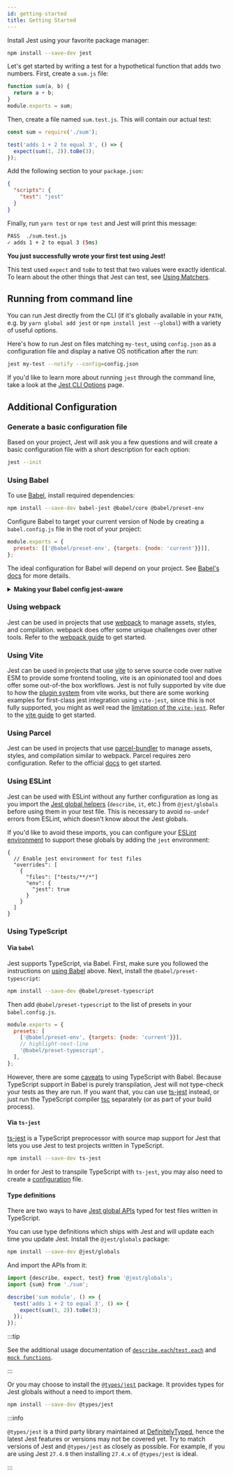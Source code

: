 ```yaml
---
id: getting-started
title: Getting Started
---
```


Install Jest using your favorite package manager:

```bash npm2yarn
npm install --save-dev jest
```

Let's get started by writing a test for a hypothetical function that adds two numbers. First, create a `sum.js` file:

```javascript
function sum(a, b) {
  return a + b;
}
module.exports = sum;
```

Then, create a file named `sum.test.js`. This will contain our actual test:

```javascript
const sum = require('./sum');

test('adds 1 + 2 to equal 3', () => {
  expect(sum(1, 2)).toBe(3);
});
```

Add the following section to your `package.json`:

```json
{
  "scripts": {
    "test": "jest"
  }
}
```

Finally, run `yarn test` or `npm test` and Jest will print this message:

```bash
PASS  ./sum.test.js
✓ adds 1 + 2 to equal 3 (5ms)
```

**You just successfully wrote your first test using Jest!**

This test used `expect` and `toBe` to test that two values were exactly identical. To learn about the other things that Jest can test, see [Using Matchers](UsingMatchers.md).

## Running from command line

You can run Jest directly from the CLI (if it's globally available in your `PATH`, e.g. by `yarn global add jest` or `npm install jest --global`) with a variety of useful options.

Here's how to run Jest on files matching `my-test`, using `config.json` as a configuration file and display a native OS notification after the run:

```bash
jest my-test --notify --config=config.json
```

If you'd like to learn more about running `jest` through the command line, take a look at the [Jest CLI Options](CLI.md) page.

## Additional Configuration

### Generate a basic configuration file

Based on your project, Jest will ask you a few questions and will create a basic configuration file with a short description for each option:

```bash
jest --init
```

### Using Babel

To use [Babel](https://babeljs.io/), install required dependencies:

```bash npm2yarn
npm install --save-dev babel-jest @babel/core @babel/preset-env
```

Configure Babel to target your current version of Node by creating a `babel.config.js` file in the root of your project:

```javascript title="babel.config.js"
module.exports = {
  presets: [['@babel/preset-env', {targets: {node: 'current'}}]],
};
```

The ideal configuration for Babel will depend on your project. See [Babel's docs](https://babeljs.io/docs/en/) for more details.

<details>
  <summary markdown="span"><strong>Making your Babel config jest-aware</strong></summary>

Jest will set `process.env.NODE_ENV` to `'test'` if it's not set to something else. You can use that in your configuration to conditionally setup only the compilation needed for Jest, e.g.

```javascript title="babel.config.js"
module.exports = api => {
  const isTest = api.env('test');
  // You can use isTest to determine what presets and plugins to use.

  return {
    // ...
  };
};
```

:::note

`babel-jest` is automatically installed when installing Jest and will automatically transform files if a babel configuration exists in your project. To avoid this behavior, you can explicitly reset the `transform` configuration option:

```javascript title="jest.config.js"
module.exports = {
  transform: {},
};
```

:::

</details>

### Using webpack

Jest can be used in projects that use [webpack](https://webpack.js.org/) to manage assets, styles, and compilation. webpack does offer some unique challenges over other tools. Refer to the [webpack guide](Webpack.md) to get started.

### Using Vite

Jest can be used in projects that use [vite](https://vitejs.dev/) to serve source code over native ESM to provide some frontend tooling, vite is an opinionated tool and does offer some out-of-the box workflows. Jest is not fully supported by vite due to how the [plugin system](https://github.com/vitejs/vite/issues/1955#issuecomment-776009094) from vite works, but there are some working examples for first-class jest integration using `vite-jest`, since this is not fully supported, you might as well read the [limitation of the `vite-jest`](https://github.com/sodatea/vite-jest/tree/main/packages/vite-jest#limitations-and-differences-with-commonjs-tests). Refer to the [vite guide](https://vitejs.dev/guide/) to get started.

### Using Parcel

Jest can be used in projects that use [parcel-bundler](https://parceljs.org/) to manage assets, styles, and compilation similar to webpack. Parcel requires zero configuration. Refer to the official [docs](https://parceljs.org/docs/) to get started.

### Using ESLint

Jest can be used with ESLint without any further configuration as long as you import the [Jest global helpers](GlobalAPI.md) (`describe`, `it`, etc.) from `@jest/globals` before using them in your test file. This is necessary to avoid `no-undef` errors from ESLint, which doesn't know about the Jest globals.

If you'd like to avoid these imports, you can configure your [ESLint environment](https://eslint.org/docs/latest/use/configure/language-options#specifying-environments) to support these globals by adding the `jest` environment:

```json5
{
  // Enable jest environment for test files
  "overrides": [
    {
      "files": ["tests/**/*"]
      "env": {
        "jest": true
      }
    }
  ]
}
```

### Using TypeScript

#### Via `babel`

Jest supports TypeScript, via Babel. First, make sure you followed the instructions on [using Babel](#using-babel) above. Next, install the `@babel/preset-typescript`:

```bash npm2yarn
npm install --save-dev @babel/preset-typescript
```

Then add `@babel/preset-typescript` to the list of presets in your `babel.config.js`.

```javascript title="babel.config.js"
module.exports = {
  presets: [
    ['@babel/preset-env', {targets: {node: 'current'}}],
    // highlight-next-line
    '@babel/preset-typescript',
  ],
};
```

However, there are some [caveats](https://babeljs.io/docs/en/babel-plugin-transform-typescript#caveats) to using TypeScript with Babel. Because TypeScript support in Babel is purely transpilation, Jest will not type-check your tests as they are run. If you want that, you can use [ts-jest](https://github.com/kulshekhar/ts-jest) instead, or just run the TypeScript compiler [tsc](https://www.typescriptlang.org/docs/handbook/compiler-options.html) separately (or as part of your build process).

#### Via `ts-jest`

[ts-jest](https://github.com/kulshekhar/ts-jest) is a TypeScript preprocessor with source map support for Jest that lets you use Jest to test projects written in TypeScript.

```bash npm2yarn
npm install --save-dev ts-jest
```

In order for Jest to transpile TypeScript with `ts-jest`, you may also need to create a [configuration](https://kulshekhar.github.io/ts-jest/docs/getting-started/installation#jest-config-file) file.

#### Type definitions

There are two ways to have [Jest global APIs](GlobalAPI.md) typed for test files written in TypeScript.

You can use type definitions which ships with Jest and will update each time you update Jest. Install the `@jest/globals` package:

```bash npm2yarn
npm install --save-dev @jest/globals
```

And import the APIs from it:

```ts title="sum.test.ts"
import {describe, expect, test} from '@jest/globals';
import {sum} from './sum';

describe('sum module', () => {
  test('adds 1 + 2 to equal 3', () => {
    expect(sum(1, 2)).toBe(3);
  });
});
```

:::tip

See the additional usage documentation of [`describe.each`/`test.each`](GlobalAPI.md#typescript-usage) and [`mock functions`](MockFunctionAPI.md#typescript-usage).

:::

Or you may choose to install the [`@types/jest`](https://npmjs.com/package/@types/jest) package. It provides types for Jest globals without a need to import them.

```bash npm2yarn
npm install --save-dev @types/jest
```

:::info

`@types/jest` is a third party library maintained at [DefinitelyTyped](https://github.com/DefinitelyTyped/DefinitelyTyped/tree/master/types/jest), hence the latest Jest features or versions may not be covered yet. Try to match versions of Jest and `@types/jest` as closely as possible. For example, if you are using Jest `27.4.0` then installing `27.4.x` of `@types/jest` is ideal.

:::
